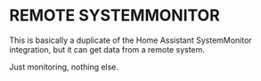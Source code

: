 # REMOTE SYSTEMMONITOR

This is basically a duplicate of the Home Assistant SystemMonitor integration, but it can get data from a remote system.


Just monitoring, nothing else.


